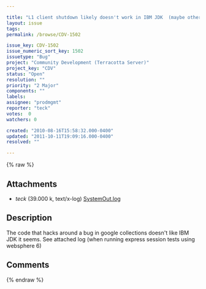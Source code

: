 ```yaml
---

title: "L1 client shutdown likely doesn't work in IBM JDK  (maybe others)"
layout: issue
tags: 
permalink: /browse/CDV-1502

issue_key: CDV-1502
issue_numeric_sort_key: 1502
issuetype: "Bug"
project: "Community Development (Terracotta Server)"
project_key: "CDV"
status: "Open"
resolution: ""
priority: "2 Major"
components: ""
labels: 
assignee: "prodmgmt"
reporter: "teck"
votes:  0
watchers: 0

created: "2010-08-16T15:58:32.000-0400"
updated: "2011-10-11T19:09:16.000-0400"
resolved: ""

---
```




{% raw %}


## Attachments

* <em>teck</em> (39.000 k, text/x-log) [SystemOut.log](/attachments/CDV/CDV-1502/SystemOut.log)




## Description

<div markdown="1" class="description">

The code that hacks around a bug in google collections doesn't like IBM JDK it seems. See attached log (when running express session tests using websphere 6)

</div>

## Comments



{% endraw %}
